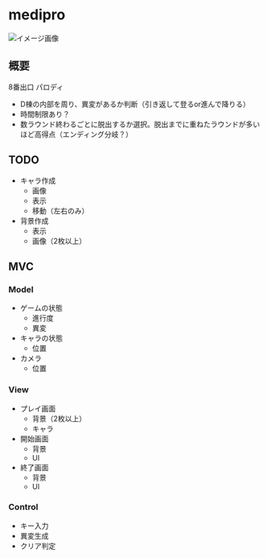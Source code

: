 # medipro
![イメージ画像](https://pbs.twimg.com/media/DxeXVKDU0AAXEtR?format=jpg&name=large)

## 概要
8番出口 パロディ
- D棟の内部を周り、異変があるか判断（引き返して登るor進んで降りる）
- 時間制限あり？
- 数ラウンド終わるごとに脱出するか選択。脱出までに重ねたラウンドが多いほど高得点（エンディング分岐？）


## TODO
- キャラ作成
  - 画像
  - 表示
  - 移動（左右のみ）
- 背景作成
  - 表示
  - 画像（2枚以上）

## MVC
### Model
- ゲームの状態
  - 進行度
  - 異変
- キャラの状態
  - 位置
- カメラ
  - 位置

### View
- プレイ画面
  - 背景（2枚以上）
  - キャラ
- 開始画面
  - 背景
  - UI
- 終了画面
  - 背景
  - UI
 
### Control
- キー入力
- 異変生成
- クリア判定

